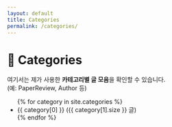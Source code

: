 ```yaml
---
layout: default
title: Categories
permalink: /categories/
---
```


# 📂 Categories

여기서는 제가 사용한 **카테고리별 글 모음**을 확인할 수 있습니다.  
(예: PaperReview, Author 등)

<ul>
  {% for category in site.categories %}
    <li>
      {{ category[0] }} ({{ category[1].size }} 글)
    </li>
  {% endfor %}
</ul>
